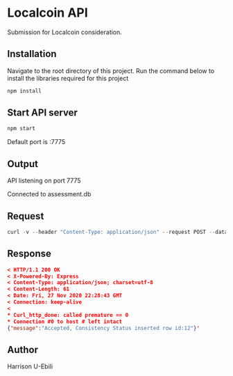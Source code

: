 
# Localcoin API 

Submission for Localcoin consideration.

## Installation

Navigate to the root directory of this project. 
Run the command below to install the libraries required for this project

```bash
npm install 
```

## Start API server
  
```bash
npm start 
```
Default port is :7775 

## Output
API listening on port 7775

Connected to assessment.db

## Request

```javascript
curl -v --header "Content-Type: application/json" --request POST --data '{"notification_type":"offline_start","value":"2019-11-25 17:17","atm_identifier":"BT10000"}' http://localhost:7775/atm/notification
```


## Response

```json
< HTTP/1.1 200 OK
< X-Powered-By: Express
< Content-Type: application/json; charset=utf-8
< Content-Length: 61
< Date: Fri, 27 Nov 2020 22:28:43 GMT
< Connection: keep-alive
< 
* Curl_http_done: called premature == 0
* Connection #0 to host # left intact
{"message":"Accepted, Consistency Status inserted row id:12"}'
```

## Author
Harrison U-Ebili

